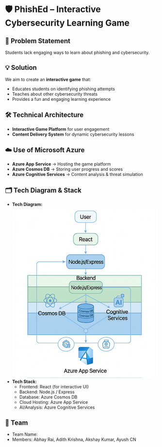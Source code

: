 # 🛡️ PhishEd – Interactive Cybersecurity Learning Game

## 📌 Problem Statement
Students lack engaging ways to learn about phishing and cybersecurity.  

## 💡 Solution
We aim to create an **interactive game** that:  
- Educates students on identifying phishing attempts  
- Teaches about other cybersecurity threats  
- Provides a fun and engaging learning experience  

## 🛠️ Technical Architecture
- **Interactive Game Platform** for user engagement  
- **Content Delivery System** for dynamic cybersecurity lessons  

## ☁️ Use of Microsoft Azure
- **Azure App Service** → Hosting the game platform  
- **Azure Cosmos DB** → Storing user progress and scores  
- **Azure Cognitive Services** → Content analysis & threat simulation  

## 🗂️ Tech Diagram & Stack 
- **Tech Diagram:** ![Technical Stack Architecture](assets/TechStackImage.png)
- **Tech Stack:**
  - Frontend: React (for interactive UI)  
  - Backend: Node.js / Express  
  - Database: Azure Cosmos DB  
  - Cloud Hosting: Azure App Service  
  - AI/Analysis: Azure Cognitive Services  

## 👥 Team
- Team Name:   
- Members: Abhay Rai, Adith Krishna, Akshay Kumar, Ayush CN
